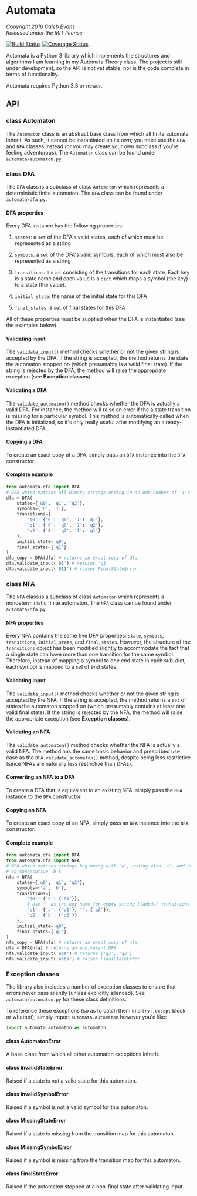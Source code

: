# Automata

*Copyright 2016 Caleb Evans*  
*Released under the MIT license*

[![Build Status](https://travis-ci.org/caleb531/automata.svg?branch=master)](https://travis-ci.org/caleb531/automata)
[![Coverage Status](https://coveralls.io/repos/caleb531/automata/badge.svg?branch=master)](https://coveralls.io/r/caleb531/automata?branch=master)

Automata is a Python 3 library which implements the structures and algorithms I
am learning in my Automata Theory class. The project is still under development,
so the API is not yet stable, nor is the code complete in terms of
functionality.

Automata requires Python 3.3 or newer.

## API

### class Automaton

The `Automaton` class is an abstract base class from which all finite automata
inherit. As such, it cannot be instantiated on its own; you must use the `DFA`
and `NFA` classes instead (or you may create your own subclass if you're feeling
adventurous). The `Automaton` class can be found under `automata/automaton.py`.

### class DFA

The `DFA` class is a subclass of class `Automaton` which represents a
deterministic finite automaton. The `DFA` class can be found under
`automata/dfa.py`.

#### DFA properties

Every DFA instance has the following properties:

1. `states`: a `set` of the DFA's valid states, each of which must be
represented as a string

2. `symbols`: a `set` of the DFA's valid symbols, each of which must also be
represented as a string

3. `transitions`: a `dict` consisting of the transitions for each state. Each
key is a state name and each value is a `dict` which maps a symbol (the key) to
a state (the value).

4. `initial_state`: the name of the initial state for this DFA

5. `final_states`: a `set` of final states for this DFA

All of these properties must be supplied when the DFA is
instantiated (see the examples below).

#### Validating input

The `validate_input()` method checks whether or not the given string is accepted
by the DFA. If the string is accepted, the method returns the state the
automaton stopped on (which presumably is a valid final state). If the string is
rejected by the DFA, the method will raise the appropriate exception (see
**Exception classes**).

#### Validating a DFA

The `validate_automaton()` method checks whether the DFA is actually a valid
DFA. For instance, the method will raise an error if the a state transition is
missing for a particular symbol. This method is automatically called when the
DFA is initialized, so it's only really useful after modifying an
already-instantiated DFA.

#### Copying a DFA

To create an exact copy of a DFA, simply pass an `DFA` instance into the `DFA`
constructor.

#### Complete example

```python
from automata.dfa import DFA
# DFA which matches all binary strings ending in an odd number of '1's
dfa = DFA(
    states={'q0', 'q1', 'q2'},
    symbols={'0', '1'},
    transitions={
        'q0': {'0': 'q0', '1': 'q1'},
        'q1': {'0': 'q0', '1': 'q2'},
        'q2': {'0': 'q2', '1': 'q1'}
    },
    initial_state='q0',
    final_states={'q1'}
)
dfa_copy = DFA(dfa) # returns an exact copy of dfa
dfa.validate_input('01') # returns 'q1'
dfa.validate_input('011') # raises FinalStateError
```

### class NFA

The `NFA` class is a subclass of class `Automaton` which represents a
nondeterministic finite automaton. The `NFA` class can be found under
`automata/nfa.py`.

#### NFA properties

Every NFA contains the same five DFA properties: `state`, `symbols`,
`transitions`, `initial_state`, and `final_states`. However, the structure of
the  `transitions` object has been modified slightly to accommodate the fact
that a single state can have more than one transition for the same symbol.
Therefore, instead of mapping a symbol to *one* end state in each sub-dict, each
symbol is mapped to a *set* of end states.

#### Validating input

The `validate_input()` method checks whether or not the given string is accepted
by the NFA. If the string is accepted, the method returns a `set` of states the
automaton stopped on (which presumably contains at least one valid final state).
If the string is rejected by the NFA, the method will raise the appropriate
exception (see **Exception classes**).

#### Validating an NFA

The `validate_automaton()` method checks whether the NFA is actually a valid
NFA. The method has the same basic behavior and prescribed use case as the
`DFA.validate_automaton()` method, despite being less restrictive (since NFAs
are naturally less restrictive than DFAs).

#### Converting an NFA to a DFA

To create a DFA that is equivalent to an existing NFA, simply pass the `NFA`
instance to the `DFA` constructor.

#### Copying an NFA

To create an exact copy of an NFA, simply pass an `NFA` instance into the `NFA`
constructor.

#### Complete example

```python
from automata.dfa import DFA
from automata.nfa import NFA
# NFA which matches strings beginning with 'a', ending with 'a', and containing
# no consecutive 'b's
nfa = NFA(
    states={'q0', 'q1', 'q2'},
    symbols={'a', 'b'},
    transitions={
        'q0': {'a': {'q1'}},
        # Use '' as the key name for empty string (lambda) transitions
        'q1': {'a': {'q1'}, '': {'q2'}},
        'q2': {'b': {'q0'}}
    },
    initial_state='q0',
    final_states={'q1'}
)
nfa_copy = NFA(nfa) # returns an exact copy of nfa
dfa = DFA(nfa) # returns an equivalent DFA
nfa.validate_input('aba') # returns {'q1', 'q2'}
nfa.validate_input('abba') # raises FinalStateError
```

### Exception classes

The library also includes a number of exception classes to ensure that errors
never pass silently (unless explicitly silenced). See `automata/automaton.py`
for these class definitions.

To reference these exceptions (so as to catch them in a `try..except` block or
whatnot), simply import `automata.automaton` however you'd like:

```python
import automata.automaton as automaton
```

#### class AutomatonError

A base class from which all other automaton exceptions inherit.

#### class InvalidStateError

Raised if a state is not a valid state for this automaton.

#### class InvalidSymbolError

Raised if a symbol is not a valid symbol for this automaton.

#### class MissingStateError

Raised if a state is missing from the transition map for this automaton.

#### class MissingSymbolError

Raised if a symbol is missing from the transition map for this automaton.

#### class FinalStateError

Raised if the automaton stopped at a non-final state after validating input.
